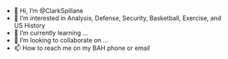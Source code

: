- 👋 Hi, I’m @ClarkSpillane
- 👀 I’m interested in Analysis, Defense, Security, Basketball, Exercise, and US History
- 🌱 I’m currently learning ...
- 💞️ I’m looking to collaborate on ...
- 📫 How to reach me on my BAH phone or email

<!---
ClarkSpillane/ClarkSpillane is a ✨ special ✨ repository because its `README.md` (this file) appears on your GitHub profile.
You can click the Preview link to take a look at your changes.
--->
